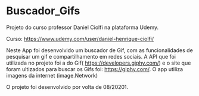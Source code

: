 # Buscador_Gifs

Projeto do curso professor Daniel Ciolfi na plataforma Udemy. 

Curso: https://www.udemy.com/user/daniel-henrique-ciolfi/

Neste App foi desenvolvido um buscador de Gif, com as funcionalidades de pesquisar um gif e compartilhamento em redes sociais. A API que foi utilizada no projeto foi a do Gif( https://developers.giphy.com/) e o site que foram ultizados para buscar os Gifs foi: https://giphy.com/. O app utiliza imagens da internet (image.Network)

O projeto foi desenvolvido por volta de 08/20201.
